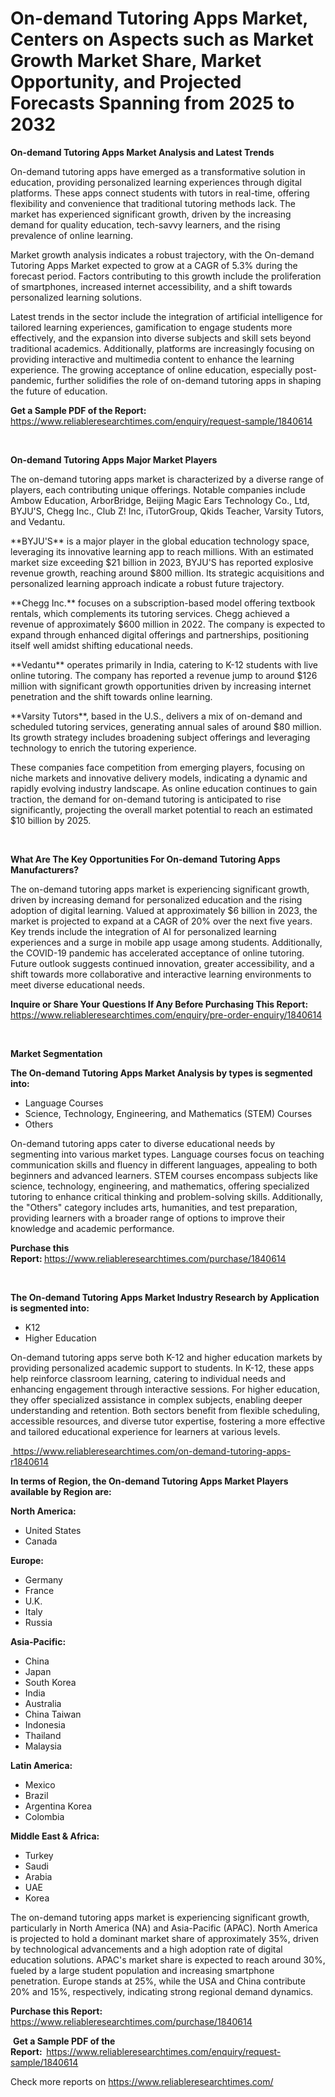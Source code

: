 <p><h1>On-demand Tutoring Apps Market, Centers on Aspects such as Market Growth Market Share, Market Opportunity, and Projected Forecasts Spanning from 2025 to 2032</h1></p><p><strong>On-demand Tutoring Apps Market Analysis and Latest Trends</strong></p>
<p><p>On-demand tutoring apps have emerged as a transformative solution in education, providing personalized learning experiences through digital platforms. These apps connect students with tutors in real-time, offering flexibility and convenience that traditional tutoring methods lack. The market has experienced significant growth, driven by the increasing demand for quality education, tech-savvy learners, and the rising prevalence of online learning.</p><p>Market growth analysis indicates a robust trajectory, with the On-demand Tutoring Apps Market expected to grow at a CAGR of 5.3% during the forecast period. Factors contributing to this growth include the proliferation of smartphones, increased internet accessibility, and a shift towards personalized learning solutions. </p><p>Latest trends in the sector include the integration of artificial intelligence for tailored learning experiences, gamification to engage students more effectively, and the expansion into diverse subjects and skill sets beyond traditional academics. Additionally, platforms are increasingly focusing on providing interactive and multimedia content to enhance the learning experience. The growing acceptance of online education, especially post-pandemic, further solidifies the role of on-demand tutoring apps in shaping the future of education.</p></p>
<p><strong>Get a Sample PDF of the Report:&nbsp;</strong> <a href="https://www.reliableresearchtimes.com/enquiry/request-sample/1840614?utm_campaign=2007&utm_medium=2&utm_source=Github&utm_content=ia&utm_term=11032025&utm_id=on-demand-tutoring-apps">https://www.reliableresearchtimes.com/enquiry/request-sample/1840614</a></p>
<p>&nbsp;</p>
<p><strong>On-demand Tutoring Apps Major Market Players</strong></p>
<p><p>The on-demand tutoring apps market is characterized by a diverse range of players, each contributing unique offerings. Notable companies include Ambow Education, ArborBridge, Beijing Magic Ears Technology Co., Ltd, BYJU'S, Chegg Inc., Club Z! Inc, iTutorGroup, Qkids Teacher, Varsity Tutors, and Vedantu.</p><p>**BYJU'S** is a major player in the global education technology space, leveraging its innovative learning app to reach millions. With an estimated market size exceeding $21 billion in 2023, BYJU'S has reported explosive revenue growth, reaching around $800 million. Its strategic acquisitions and personalized learning approach indicate a robust future trajectory.</p><p>**Chegg Inc.** focuses on a subscription-based model offering textbook rentals, which complements its tutoring services. Chegg achieved a revenue of approximately $600 million in 2022. The company is expected to expand through enhanced digital offerings and partnerships, positioning itself well amidst shifting educational needs.</p><p>**Vedantu** operates primarily in India, catering to K-12 students with live online tutoring. The company has reported a revenue jump to around $126 million with significant growth opportunities driven by increasing internet penetration and the shift towards online learning.</p><p>**Varsity Tutors**, based in the U.S., delivers a mix of on-demand and scheduled tutoring services, generating annual sales of around $80 million. Its growth strategy includes broadening subject offerings and leveraging technology to enrich the tutoring experience.</p><p>These companies face competition from emerging players, focusing on niche markets and innovative delivery models, indicating a dynamic and rapidly evolving industry landscape. As online education continues to gain traction, the demand for on-demand tutoring is anticipated to rise significantly, projecting the overall market potential to reach an estimated $10 billion by 2025.</p></p>
<p>&nbsp;</p>
<p><strong>What Are The Key Opportunities For On-demand Tutoring Apps Manufacturers?</strong></p>
<p><p>The on-demand tutoring apps market is experiencing significant growth, driven by increasing demand for personalized education and the rising adoption of digital learning. Valued at approximately $6 billion in 2023, the market is projected to expand at a CAGR of 20% over the next five years. Key trends include the integration of AI for personalized learning experiences and a surge in mobile app usage among students. Additionally, the COVID-19 pandemic has accelerated acceptance of online tutoring. Future outlook suggests continued innovation, greater accessibility, and a shift towards more collaborative and interactive learning environments to meet diverse educational needs.</p></p>
<p><strong>Inquire or Share Your Questions If Any Before Purchasing This Report:</strong> <a href="https://www.reliableresearchtimes.com/enquiry/pre-order-enquiry/1840614?utm_campaign=2007&utm_medium=2&utm_source=Github&utm_content=ia&utm_term=11032025&utm_id=on-demand-tutoring-apps">https://www.reliableresearchtimes.com/enquiry/pre-order-enquiry/1840614</a></p>
<p>&nbsp;</p>
<p><strong>Market Segmentation</strong></p>
<p><strong>The On-demand Tutoring Apps Market Analysis by types is segmented into:</strong></p>
<p><ul><li>Language Courses</li><li>Science, Technology, Engineering, and Mathematics (STEM) Courses</li><li>Others</li></ul></p>
<p><p>On-demand tutoring apps cater to diverse educational needs by segmenting into various market types. Language courses focus on teaching communication skills and fluency in different languages, appealing to both beginners and advanced learners. STEM courses encompass subjects like science, technology, engineering, and mathematics, offering specialized tutoring to enhance critical thinking and problem-solving skills. Additionally, the "Others" category includes arts, humanities, and test preparation, providing learners with a broader range of options to improve their knowledge and academic performance.</p></p>
<p><strong>Purchase this Report:&nbsp;</strong><a href="https://www.reliableresearchtimes.com/purchase/1840614?utm_campaign=2007&utm_medium=2&utm_source=Github&utm_content=ia&utm_term=11032025&utm_id=on-demand-tutoring-apps">https://www.reliableresearchtimes.com/purchase/1840614</a></p>
<p>&nbsp;</p>
<p><strong>The On-demand Tutoring Apps Market Industry Research by Application is segmented into:</strong></p>
<p><ul><li>K12</li><li>Higher Education</li></ul></p>
<p><p>On-demand tutoring apps serve both K-12 and higher education markets by providing personalized academic support to students. In K-12, these apps help reinforce classroom learning, catering to individual needs and enhancing engagement through interactive sessions. For higher education, they offer specialized assistance in complex subjects, enabling deeper understanding and retention. Both sectors benefit from flexible scheduling, accessible resources, and diverse tutor expertise, fostering a more effective and tailored educational experience for learners at various levels.</p></p>
<p><a href="https://www.reliableresearchtimes.com/on-demand-tutoring-apps-r1840614?utm_campaign=2007&utm_medium=2&utm_source=Github&utm_content=ia&utm_term=11032025&utm_id=on-demand-tutoring-apps">&nbsp;https://www.reliableresearchtimes.com/on-demand-tutoring-apps-r1840614</a></p>
<p><strong>In terms of Region, the On-demand Tutoring Apps Market Players available by Region are:</strong></p>
<p>
    <p> <strong> North America: </strong>
        <ul>
            <li>United States</li>
            <li>Canada</li>
        </ul>
        </p> 
    <p> <strong> Europe: </strong>
        <ul>
            <li>Germany</li>
            <li>France</li>
            <li>U.K.</li>
            <li>Italy</li>
            <li>Russia</li>
        </ul>
        </p> 
    <p> <strong> Asia-Pacific: </strong>
        <ul>
            <li>China</li>
            <li>Japan</li>
            <li>South Korea</li>
            <li>India</li>
            <li>Australia</li>
            <li>China Taiwan</li>
            <li>Indonesia</li>
            <li>Thailand</li>
            <li>Malaysia</li>
        </ul>
        </p> 
    <p> <strong> Latin America: </strong>
        <ul>
            <li>Mexico</li>
            <li>Brazil</li>
            <li>Argentina Korea</li>
            <li>Colombia</li>
        </ul>
        </p> 
    <p> <strong> Middle East & Africa: </strong>
        <ul>
            <li>Turkey</li>
            <li>Saudi</li>
            <li>Arabia</li>
            <li>UAE</li>
            <li>Korea</li>
        </ul>
    </p>
    </p>
<p><p>The on-demand tutoring apps market is experiencing significant growth, particularly in North America (NA) and Asia-Pacific (APAC). North America is projected to hold a dominant market share of approximately 35%, driven by technological advancements and a high adoption rate of digital education solutions. APAC's market share is expected to reach around 30%, fueled by a large student population and increasing smartphone penetration. Europe stands at 25%, while the USA and China contribute 20% and 15%, respectively, indicating strong regional demand dynamics.</p></p>
<p><strong>Purchase this Report: </strong><a href="https://www.reliableresearchtimes.com/purchase/1840614?utm_campaign=2007&utm_medium=2&utm_source=Github&utm_content=ia&utm_term=11032025&utm_id=on-demand-tutoring-apps">https://www.reliableresearchtimes.com/purchase/1840614</a></p>
<p>&nbsp;<strong>Get a Sample PDF of the Report:&nbsp;&nbsp;</strong><a href="https://www.reliableresearchtimes.com/enquiry/request-sample/1840614?utm_campaign=2007&utm_medium=2&utm_source=Github&utm_content=ia&utm_term=11032025&utm_id=on-demand-tutoring-apps">https://www.reliableresearchtimes.com/enquiry/request-sample/1840614</a></p>
<p><strong></strong></p>
<p>Check more reports on <a href="https://www.reliableresearchtimes.com/?utm_campaign=2007&utm_medium=2&utm_source=Github&utm_content=ia&utm_term=11032025&utm_id=on-demand-tutoring-apps">https://www.reliableresearchtimes.com/</a></p>